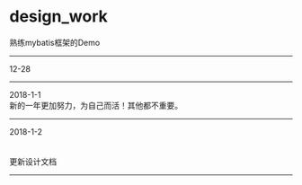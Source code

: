 # design_work
熟练mybatis框架的Demo
<hr>
12-28<br>
<hr>
2018-1-1<br>
新的一年更加努力，为自己而活！其他都不重要。
<hr>
2018-1-2<br><br><br>
更新设计文档
<hr>

